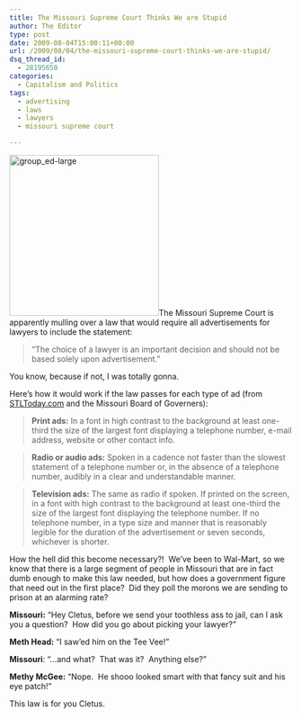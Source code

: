 ```yaml
---
title: The Missouri Supreme Court Thinks We are Stupid
author: The Editor
type: post
date: 2009-08-04T15:00:11+00:00
url: /2009/08/04/the-missouri-supreme-court-thinks-we-are-stupid/
dsq_thread_id:
  - 28195650
categories:
  - Capitalism and Politics
tags:
  - advertising
  - laws
  - lawyers
  - missouri supreme court

---
```

[<img class="size-full wp-image-1217 alignright" title="group_ed-large" src="http://punchingkitty.com/wp-content/uploads/2009/08/group_ed-large.jpg" alt="group_ed-large" width="266" height="286" />][1]The Missouri Supreme Court is apparently mulling over a law that would require all advertisements for lawyers to include the statement:

> &#8220;The choice of a lawyer is an important decision and should not be based solely upon advertisement.&#8221;

You know, because if not, I was totally gonna.

Here&#8217;s how it would work if the law passes for each type of ad (from [STLToday.com][2] and the Missouri Board of Governers):

> **Print ads:** In a font in high contrast to the background at least one-third the size of the largest font displaying a telephone number, e-mail address, website or other contact info.

> **Radio or audio ads:** Spoken in a cadence not faster than the slowest statement of a telephone number or, in the absence of a telephone number, audibly in a clear and understandable manner.

> **Television ads:** The same as radio if spoken. If printed on the screen, in a font with high contrast to the background at least one-third the size of the largest font displaying the telephone number. If no telephone number, in a type size and manner that is reasonably legible for the duration of the advertisement or seven seconds, whichever is shorter.

How the hell did this become necessary?!  We&#8217;ve been to Wal-Mart, so we know that there is a large segment of people in Missouri that are in fact dumb enough to make this law needed, but how does a government figure that need out in the first place?  Did they poll the morons we are sending to prison at an alarming rate?

**Missouri:** &#8220;Hey Cletus, before we send your toothless ass to jail, can I ask you a question?  How did you go about picking your lawyer?&#8221;

**Meth Head:** &#8220;I saw&#8217;ed him on the Tee Vee!&#8221;

**Missouri**: &#8220;&#8230;and what?  That was it?  Anything else?&#8221;

**Methy McGee:** &#8220;Nope.  He shooo looked smart with that fancy suit and his eye patch!&#8221;

This law is for you Cletus.

 [1]: http://punchingkitty.com/wp-content/uploads/2009/08/group_ed-large.jpg
 [2]: http://www.stltoday.com/stltoday/news/stories.nsf/stlouiscitycounty/story/F2600BE1146990A1862576070016D332?OpenDocument